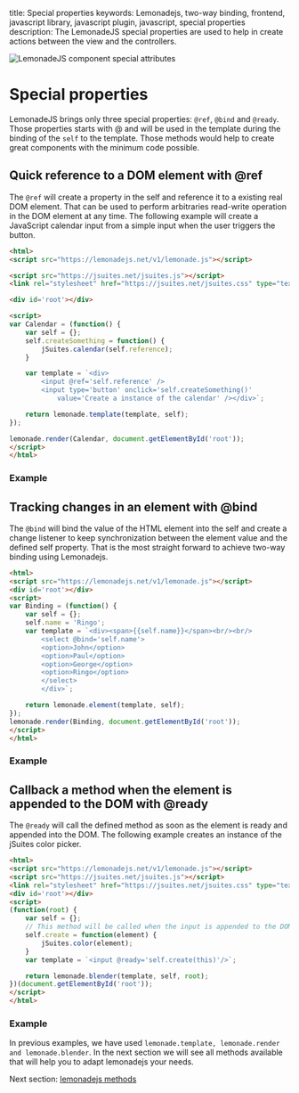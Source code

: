 title: Special properties
keywords: Lemonadejs, two-way binding, frontend, javascript library, javascript plugin, javascript, special properties
description: The LemonadeJS special properties are used to help in create actions between the view and the controllers.

![LemonadeJS component special attributes](img/properties.png)

Special properties
==================

LemonadeJS brings only three special properties: `@ref`, `@bind` and `@ready`. Those properties starts with @ and will be used in the template during the binding of the `self` to the template. Those methods would help to create great components with the minimum code possible.  
  
  

Quick reference to a DOM element with @ref
------------------------------------------

The `@ref` will create a property in the self and reference it to a existing real DOM element. That can be used to perform arbitraries read-write operation in the DOM element at any time. The following example will create a JavaScript calendar input from a simple input when the user triggers the button.  
  
```html
<html>
<script src="https://lemonadejs.net/v1/lemonade.js"></script>

<script src="https://jsuites.net/jsuites.js"></script>
<link rel="stylesheet" href="https://jsuites.net/jsuites.css" type="text/css" />

<div id='root'></div>

<script>
var Calendar = (function() {
    var self = {};
    self.createSomething = function() {
        jSuites.calendar(self.reference);
    }

    var template = `<div>
        <input @ref='self.reference' />
        <input type='button' onclick='self.createSomething()'
            value='Create a instance of the calendar' /></div>`;

    return lemonade.template(template, self);
});

lemonade.render(Calendar, document.getElementById('root'));
</script>
</html>
```

### Example

  
  

Tracking changes in an element with @bind
-----------------------------------------

The `@bind` will bind the value of the HTML element into the self and create a change listener to keep synchronization between the element value and the defined self property. That is the most straight forward to achieve two-way binding using Lemonadejs.  
  
```html
<html>
<script src="https://lemonadejs.net/v1/lemonade.js"></script>
<div id='root'></div>
<script>
var Binding = (function() {
    var self = {};
    self.name = 'Ringo';
    var template = `<div><span>{{self.name}}</span><br/><br/>
        <select @bind='self.name'>
        <option>John</option>
        <option>Paul</option>
        <option>George</option>
        <option>Ringo</option>
        </select>
        </div>`;

    return lemonade.element(template, self);
});
lemonade.render(Binding, document.getElementById('root'));
</script>
</html>
```

### Example

  
  

Callback a method when the element is appended to the DOM with @ready
---------------------------------------------------------------------

The `@ready` will call the defined method as soon as the element is ready and appended into the DOM. The following example creates an instance of the jSuites color picker.  
  
```html
<html>
<script src="https://lemonadejs.net/v1/lemonade.js"></script>
<script src="https://jsuites.net/jsuites.js"></script>
<link rel="stylesheet" href="https://jsuites.net/jsuites.css" type="text/css" />
<div id='root'></div>
<script>
(function(root) {
    var self = {};
    // This method will be called when the input is appended to the DOM
    self.create = function(element) {
        jSuites.color(element);
    }
    var template = `<input @ready='self.create(this)'/>`;

    return lemonade.blender(template, self, root);
})(document.getElementById('root'));
</script>
</html>
```

### Example

In previous examples, we have used `lemonade.template, lemonade.render and lemonade.blender`. In the next section we will see all methods available that will help you to adapt lemonadejs your needs.

Next section: [lemonadejs methods](/docs/v1/methods)